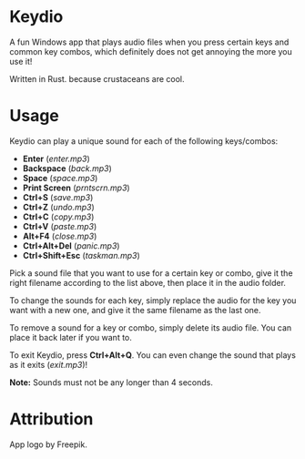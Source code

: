 # Keydio
A fun Windows app that plays audio files when you press certain keys and common key combos, which definitely does not get annoying the more you use it! 

Written in Rust. because crustaceans are cool.
# Usage
Keydio can play a unique sound for each of the following keys/combos:
- **Enter** (*enter.mp3*)
- **Backspace** (*back.mp3*)
- **Space** (*space.mp3*)
- **Print Screen** (*prntscrn.mp3*)
- **Ctrl+S** (*save.mp3*)
- **Ctrl+Z** (*undo.mp3*)
- **Ctrl+C** (*copy.mp3*)
- **Ctrl+V** (*paste.mp3*)
- **Alt+F4** (*close.mp3*)
- **Ctrl+Alt+Del** (*panic.mp3*)
- **Ctrl+Shift+Esc** (*taskman.mp3*)

Pick a sound file that you want to use for a certain key or combo, give it the right filename according to the list above, then place it in the audio folder.

To change the sounds for each key, simply replace the audio for the key you want with a new one, and give it the same filename as the last one.

To remove a sound for a key or combo, simply delete its audio file. You can place it back later if you want to.

To exit Keydio, press **Ctrl+Alt+Q**. You can even change the sound that plays as it exits (*exit.mp3*)!

**Note:** Sounds must not be any longer than 4 seconds.
# Attribution
App logo by Freepik.